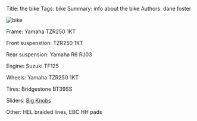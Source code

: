 Title: the bike
Tags: bike
Summary: info about the bike
Authors: dane foster

![bike]({photo}bike/IMG_5918.jpeg)

Frame: Yamaha TZR250 1KT

Front suspenstion: TZR250 1KT

Rear suspension: Yamaha R6 RJ03

Engine: Suzuki TF125

Wheels: Yamaha TZR250 1KT

Tires: Bridgestone BT39SS

Sliders: [Big Knobs](http://www.bigknobs.com.au)

Other: HEL braided lines, EBC HH pads

